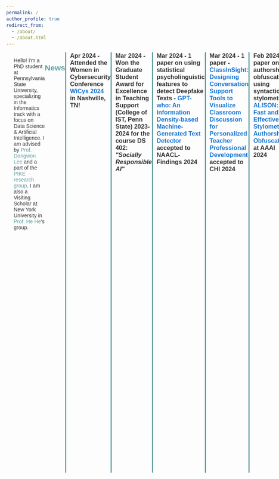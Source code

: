 ```yaml
---
permalink: /
author_profile: true
redirect_from: 
  - /about/
  - /about.html
---
```

<html lang="en">
<head>
  <style>
   body {
      font-family: 'Arial', sans-serif;
      color: #333;
    }
    .container {
    font-family: 'Arial', sans-serif; /* Change the font family here */
    max-width: 800px; /* Adjust the maximum width as needed */
    margin: 0 auto; /* Center the container horizontally */
    padding: 0 20px; /* Add padding to the sides */
  }
    h1 {
      color: #333;
    }
    a {
      color: #5F9EA0;
      text-decoration: none;
    }
    a:hover {
      color: #388e3c;
    }
    .news-item {
      margin-bottom: 20px;
      border-left: 3px solid #5F9EA0;
      padding-left: 10px;
    }
    .news-item h3 {
      margin-top: 0;
      color: #333;
    }
    .news-item p {
      margin-bottom: 5px;
    }
    hr {
      border-top: 2px solid #5F9EA0;
      margin-top: 30px;
    }
  </style>
</head>
<body>
 <div class="container">
     <p>Hello! I'm a PhD student at Pennsylvania State University, specializing in the Informatics track with a focus on Data Science & Artificial Intelligence. I am advised by <a href="https://pike.psu.edu/dongwon/" target="_blank">Prof. Dongwon Lee</a> and a part of the <a href="https://pike.psu.edu/index.html" target="_blank">PIKE research group</a>. I am also a Visiting Scholar at New York University in <a href="https://hhexiy.github.io" target="_blank">Prof. He He</a>'s group.</p>
   
     <p>My research focuses on <em>machine-generated text detection, authorship attribution, obfuscation, and watermarking approaches</em> for Large Language Models (LLMs). I am also interested in the <em>evaluation of LLM-generated texts</em> and what might or might not make them "human-like". I hope to work further on leveraging psycholinguistic theory for Natural Language Processing (NLP) applications and find ways in which models can directly learn from human cognitive processes.</p>
     
  <h2 style="color: #5F9EA0;">News</h2>

  <div class="news-item">
    <h3>Apr 2024 - Attended the Women in Cybersecurity Conference <a href="https://www.wicys.org/events/wicys-2024/" target="_blank" style="color: #1976d2;">WiCys 2024</a> in Nashville, TN!</h3>
  </div>
  
  <div class="news-item">
    <h3>Mar 2024 - Won the Graduate Student Award for Excellence in Teaching Support (College of IST, Penn State) 2023-2024 for the course DS 402: <em>"Socially Responsible AI"</em></h3>
  </div>
  
  <div class="news-item">
    <h3>Mar 2024 - 1 paper on using statistical psycholinguistic features to detect Deepfake Texts - <a href="https://browse.arxiv.org/abs/2310.06202" target="_blank" style="color: #1976d2;">GPT-who: An Information Density-based Machine-Generated Text Detector</a> accepted to NAACL-Findings 2024</h3>
  </div>
  
  <div class="news-item">
    <h3>Mar 2024 - 1 paper - <a href="https://tngoon.github.io/docs/pubs/Ngoon_etal_2024_CHI.pdf" target="_blank" style="color: #1976d2;">ClassInSight: Designing Conversation Support Tools to Visualize Classroom Discussion for Personalized Teacher Professional Development</a> accepted to CHI 2024</h3>
  </div>
  
  <div class="news-item">
    <h3>Feb 2024 - 1 paper on authorship obfuscation using syntactic stylometry - <a href="[https://arxiv.org/abs/2311.08374](https://ojs.aaai.org/index.php/AAAI/article/view/29901)" target="_blank" style="color: #1976d2;">ALISON: Fast and Effective Stylometric Authorship Obfuscation</a> at AAAI 2024</h3>
  </div>
  
  <div class="news-item">
    <h3>Dec 2023 - Outstanding Paper Award for - <a href="https://aclanthology.org/2023.emnlp-main.848/" target="_blank" style="color: #1976d2;">The Sentiment Problem: A Critical Survey towards Deconstructing Sentiment Analysis</a> at EMNLP 2023</h3>
  </div>
  
  <div class="news-item">
    <h3>Nov 2023 - 1 new preprint - <a href="https://arxiv.org/abs/2311.08374" target="_blank" style="color: #1976d2;">A Ship of Theseus: Curious Cases of Paraphrasing in LLM-Generated Texts</a> is available on arXiv</h3>
  </div>
  
  <div class="news-item">
    <h3>Oct 2023 - Tutorial - <a href="https://adauchendu.github.io/Tutorials/" target="_blank" style="color: #1976d2;">Catch Me If You GPT: Tutorial on Deepfake Texts</a> accepted at <a href="https://2024.naacl.org/program/tutorials/" target="_blank" style="color: #1976d2;">NAACL 2024</a></h3>
  </div>
  
  <div class="news-item">
    <h3>May 2023 - 1 paper on evaluation of decoding algorithms - <a href="https://aclanthology.org/2023.findings-eacl.70/" target="_blank" style="color: #1976d2;">How do decoding algorithms distribute information in dialogue responses?</a> at EACL-Findings 2023</h3>
  </div>
  
<h2 style="color: #5F9EA0;">Research</h2>
<head>
<meta charset="UTF-8">
<meta name="viewport" content="width=device-width, initial-scale=1.0">
<title>Publications</title>
<style>
   body {
        font-family: Arial, sans-serif; /* Change font family */
    }
  .container {
    display: flex;
    margin-bottom: 20px; /* Add margin between containers */
  }

  .content {
    max-width: 1000px; /* Adjust the maximum width as needed */
    display: flex;
    align-items: center; /* Center align items vertically */
    margin-top: 20px; /* Add space between each item */
  }

  .image {
    flex: 2; /* Make the image container flexible */
    margin-right: 20px; /* Add space between image and text */
    text-align: center; /* Center align image */
    order: -1; /* Set the order of the image container to be first */
  }

    .image img {
    max-width: 100%;
    height: auto; /* Maintain aspect ratio */
    border-radius: 8px; /* Add border radius for rounded corners */
    box-shadow: 0px 2px 5px rgba(0, 0, 0, 0.2); /* Add box shadow for image */
  }

  .text {
    flex: 3; /* Make the text container wider */
  }

  .text strong {
    font-size: 18px; /* Increase font size for strong text */
  }

  .text p {
    font-size: 16px; /* Increase font size for paragraph text */
    line-height: 1.5; /* Adjust line height for better readability */
    margin-top: 5px; /* Add margin at the top of paragraphs */
  }

  .text a {
    color: blue; /* Change link color */
    text-decoration: none; /* Remove default underline */
    font-weight: bold; /* Make links bold */
    margin-right: 10px; /* Add margin between links */
  }

  hr {
    border: none;
    border-top: 2px solid #ccc; /* Change horizontal line color */
    margin: 20px 0; /* Add margin for spacing */
  }
</style>
</head>
<body>

<div class="container">
  <div class="content">
    <!-- Image container -->
    <div class="image">
      <img src="/images/gptwho.png" alt="Image Description">
    </div>

    <!-- Text container -->
    <div class="text">
      <strong>GPT-who: An Information Density-based Machine-Generated Text Detector</strong><br>
      Authors: <strong>Saranya Venkatraman</strong>, Adaku Uchendu, Dongwon Lee<br>
      NAACL Findings 2024 <a href="https://arxiv.org/pdf/2310.06202.pdf">[paper]</a> <a href="https://github.com/saranya-venkatraman/gpt-who">[code]</a>
    </div>
  </div>
</div>

<hr style="width:1000px; margin: auto;" /> <!-- Horizontal line between segments -->

<div class="container">
  <div class="content">
    <!-- Image container -->
    <div class="image">
      <img src="/images/alison.png" alt="Image Description">
    </div>

    <!-- Text container -->
    <div class="text">
      <strong>ALISON: Fast and Effective Stylometric Authorship Obfuscation</strong><br>
      Authors: Eric Xing, <strong>Saranya Venkatraman</strong>, Thai Le, Dongwon Lee<br>
      AAAI 2024 <a href="https://ojs.aaai.org/index.php/AAAI/article/view/29901">[paper]</a> <a href="https://github.com/ericx003/alison">[code]</a>
    </div>
  </div>
</div>


<hr style="width:1000px; margin: auto;" /> <!-- Horizontal line between segments -->

<div class="container">
  <div class="content">
    <!-- Image container -->
    <div class="image">
      <img src="/images/ship.png" alt="Image Description">
    </div>

    <!-- Text container -->
    <div class="text">
      <strong>A Ship of Theseus: Curious Cases of Paraphrasing in LLM-Generated Texts</strong><br>
      Authors: Nafis Irtiza Tripto, <strong>Saranya Venkatraman</strong>, Dominik Macko, Robert Moro, Ivan Srba, Adaku Uchendu, Thai Le, Dongwon Lee<br>
      <a href="https://arxiv.org/pdf/2311.08374">[arXiv pre-print 2024]</a>
    </div>
  </div>
</div>


<hr style="width:1000px; margin: auto;" /> <!-- Horizontal line between segments -->

<div class="container">
  <div class="content">
    <!-- Image container -->
    <div class="image">
      <img src="/images/cis.png" alt="Image Description">
    </div>

    <!-- Text container -->
    <div class="text">
      <strong>ClassInSight: Designing Conversation Support Tools to Visualize Classroom Discussion for Personalized Teacher Professional Development</strong><br>
      Authors: Tricia J Ngoon, S Sushil, Angela Stewart, Ung-Sang Lee, <strong>Saranya Venkatraman</strong>, Neil Thawani, Prasenjit Mitra, Sherice Clarke, John Zimmerman, Amy Ogan<br>
      CHI 2024 <a href="https://tngoon.github.io/docs/pubs/Ngoon_etal_2024_CHI.pdf">[paper]</a>
    </div>
  </div>
</div>

<hr style="width:1000px; margin: auto;" /> <!-- Horizontal line between segments -->

<div class="container">
  <div class="content">
    <!-- Image container -->
    <div class="image">
      <img src="/images/uid_decoding.png" alt="Image Description">
    </div>

    <!-- Text container -->
    <div class="text">
      <strong>How do decoding algorithms distribute information in dialogue responses?</strong><br>
      Authors: <strong>Saranya Venkatraman</strong>, He He, David Reitter<br>
      EACL Findings 2023  <a href="https://aclanthology.org/2023.findings-eacl.70/">[paper]</a> <a href="https://huggingface.co/datasets/saranya132/dialog_uid_gpt2">[dataset]</a>
    </div>
  </div>
</div>

<hr style="width:1000px; margin: auto;" /> <!-- Horizontal line between segments -->

<div class="container">
  <div class="content">
    <!-- Image container -->
    <div class="image">
      <img src="/images/sentiment.png" alt="Image Description">
    </div>

    <!-- Text container -->
    <div class="text">
      <strong>The Sentiment Problem: A Critical Survey towards Deconstructing Sentiment Analysis</strong><br>
      Authors: Pranav Narayanan Venkit<sup>*</sup>, Mukund Srinath<sup>*</sup>, Sanjana Gautam, <strong>Saranya Venkatraman</strong>, Vipul Gupta, Rebecca J Passonneau, Shomir Wilson<br>
      EMNLP 2023  <a href="https://aclanthology.org/2023.emnlp-main.848/">[paper]</a> <a href="https://github.com/PranavNV/The-Sentiment-Problem/tree/main">[data]</a>
    </div>
  </div>
</div>

<hr style="width:1000px; margin: auto;" /> <!-- Horizontal line between segments -->

<div class="container">
  <div class="content">
    <!-- Image container -->
    <div class="image">
      <img src="/images/earli_cis.png" alt="Image Description">
    </div>

    <!-- Text container -->
    <div class="text">
      <strong>ClassInSight: Automating Analysis of Classroom Dialogue to Support Teacher Noticing and Reflection</strong><br>
      Authors: <strong>Saranya Venkatraman</strong>, Prasenjit Mitra, Sherice N. Clarke, Andrea Gomoll, Zaynab Gates, Sushil S, Tarang Tripathi, Amy Ogan<br>
      EMNLP 2023  <a href="https://saranya-venkatraman.github.io/files/BOA-2021.pdf">[paper]</a> <a href="https://github.com/saranya-venkatraman/classinsight-language">[code]</a>
    </div>
  </div>
</div>
</div>
</body>

</div>
</body>
</html>
